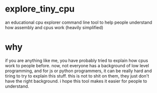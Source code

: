 # explore_tiny_cpu
an educational cpu explorer command line tool to help people understand how assembly and cpus work (heavily simplified)

# why
if you are anything like me, you have probably tried to explain how cpus work to people before. now, not everyone has a background of low level programming, and for js or python programmers, it can be really hard and tiring to try to explain this stuff. this is not to shit on them, they just don't have the right background. i hope this tool makes it easier for people to understand.
